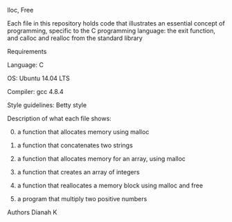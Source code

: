 lloc, Free

Each file in this repository holds code that illustrates an essential concept of programming, specific to the C programming language: the exit function, and calloc and realloc from the standard library



Requirements

Language: C

OS: Ubuntu 14.04 LTS

Compiler: gcc 4.8.4

Style guidelines: Betty style

Description of what each file shows:

0. a function that allocates memory using malloc

1. a function that concatenates two strings

2. a function that allocates memory for an array, using malloc

3. a function that creates an array of integers

4. a function that reallocates a memory block using malloc and free

5. a program that multiply two positive numbers

Authors
Dianah K
